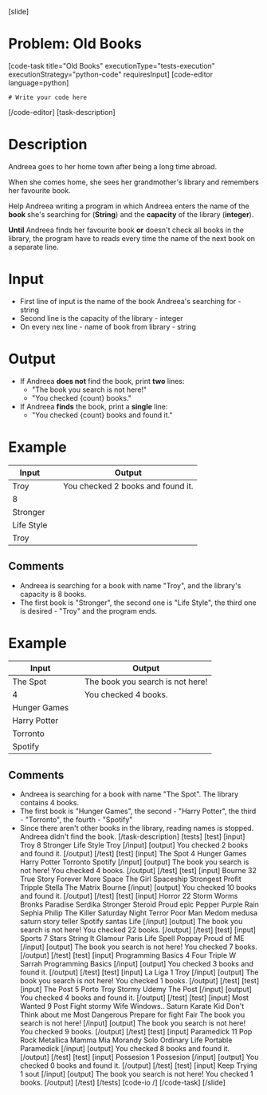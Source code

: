 [slide]
# Problem: Old Books
[code-task title="Old Books" executionType="tests-execution" executionStrategy="python-code" requiresInput]
[code-editor language=python]
```
# Write your code here
```
[/code-editor]
[task-description]
# Description
Andreea goes to her home town after being a long time abroad. 

When she comes home, she sees her grandmother\'s library and remembers her favourite book. 

Help Andreea writing a program in which Andreea enters the name of the **book** she\'s searching for (**String**) and the **capacity** of the library (**integer**). 

**Until** Andreea finds her favourite book **or** doesn\'t check all books in the library, the program have to reads every time the name of the next book on a separate line.

# Input
- First line of input is the name of the book Andreea's searching for - string
- Second line is the capacity of the library - integer
- On every nex line - name of book from library - string

# Output
- If Andreea **does not** find the book, print **two** lines:
  - "The book you search is not here!"
  - "You checked \{count\} books."
- If Andreea **finds** the book, print a **single** line:
  - "You checked \{count\} books and found it."

# Example
| **Input** | | **Output** |
| --- | --- | --- |
| Troy | | You checked 2 books and found it. |
| 8 | | |
| Stronger | | |
| Life Style | | |
| Troy | | |

## Comments
- Andreea is searching for a book with name "Troy", and the library\'s capacity is 8 books.
- The first book is "Stronger", the second one is "Life Style", the third one is desired - "Troy" and the program ends.

# Example
| **Input** | | **Output** |
| --- | --- | --- |
| The Spot | | The book you search is not here! |
| 4 | | You checked 4 books. |
| Hunger Games | | |
| Harry Potter | | |
| Torronto | | | 
| Spotify | | | 

## Comments
- Andreea is searching for a book with name "The Spot". The library contains 4 books.
- The first book is "Hunger Games", the second - "Harry Potter", the third - "Torronto", the fourth - "Spotify"
- Since there aren\'t other books in the library, reading names is stopped. Andreea didn\'t find the book.
[/task-description]
[tests]
[test]
[input]
Troy
8
Stronger
Life Style
Troy
[/input]
[output]
You checked 2 books and found it.
[/output]
[/test]
[test]
[input]
The Spot
4
Hunger Games
Harry Potter
Torronto
Spotify
[/input]
[output]
The book you search is not here!
You checked 4 books.
[/output]
[/test]
[test]
[input]
Bourne
32
True Story
Forever
More Space
The Girl
Spaceship
Strongest
Profit
Tripple
Stella
The Matrix
Bourne
[/input]
[output]
You checked 10 books and found it.
[/output]
[/test]
[test]
[input]
Horror
22
Storm
Worms
Bronks
Paradise
Serdika
Stronger
Steroid
Proud
epic
Pepper
Purple Rain
Sephia
Philip The Killer
Saturday Night
Terror
Poor Man
Medom
medusa
saturn
story teller
Spotify
santas Life
[/input]
[output]
The book you search is not here!
You checked 22 books.
[/output]
[/test]
[test]
[input]
Sports
7
Stars
String It
Glamour
Paris 
Life Spell
Poppay
Proud of ME
[/input]
[output]
The book you search is not here!
You checked 7 books.
[/output]
[/test]
[test]
[input]
Programming Basics
4
Four
Triple W
Sarrah
Programming Basics
[/input]
[output]
You checked 3 books and found it.
[/output]
[/test]
[test]
[input]
La Liga
1
Troy
[/input]
[output]
The book you search is not here!
You checked 1 books.
[/output]
[/test]
[test]
[input]
The Post
5
Porto
Troy
Stormy
Udemy
The Post
[/input]
[output]
You checked 4 books and found it.
[/output]
[/test]
[test]
[input]
Most Wanted
9
Post Fight
stormy Wife
Windows..
Saturn
Karate Kid
Don't Think about me
Most Dangerous
Prepare for fight
Fair
The book you search is not here!
[/input]
[output]
The book you search is not here!
You checked 9 books.
[/output]
[/test]
[test]
[input]
Paramedick
11
Pop
Rock
Metallica
Mamma Mia
Morandy
Solo
Ordinary Life
Portable
Paramedick
[/input]
[output]
You checked 8 books and found it.
[/output]
[/test]
[test]
[input]
Possesion
1
Possesion
[/input]
[output]
You checked 0 books and found it.
[/output]
[/test]
[test]
[input]
Keep Trying
1
sout
[/input]
[output]
The book you search is not here!
You checked 1 books.
[/output]
[/test]
[/tests]
[code-io /]
[/code-task]
[/slide]